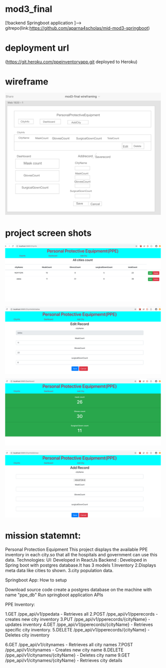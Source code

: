# mod3_final
 [!backend Springboot application  ]--> gitrepo(link:https://github.com/aparna4scholas/mid-mod3-springboot)
 # deployment url
 (https://git.heroku.com/ppeinventoryapp.git deployed to Heroku)
 # wireframe
 ![wireframe](./ppeinventoryapp/src/components/assets/Screen%20Shot%202020-05-27%20at%2011.52.13%20PM.png)
 # project screen shots

 ![wireframe](./assets/../ppeinventoryapp/src/components/assets/Screen%20Shot%202020-05-26%20at%209.45.36%20AM.png)

 ![wireframe](./assets/../ppeinventoryapp/src/components/assets/Screen%20Shot%202020-05-26%20at%209.46.19%20AM.png)
 
 ![wireframe](./assets/../ppeinventoryapp/src/components/assets/Screen%20Shot%202020-05-26%20at%209.46.33%20AM.png)

 ![wireframe](./assets/../ppeinventoryapp/src/components/assets/Screen%20Shot%202020-05-26%20at%209.46.48%20AM.png)


 
 # mission statemnt: 
 Personal Protection Equipment
 This project displays the available PPE inventory in each city.so that all the hospitals and government can use this data.
 Technologies:
  UI: 
  Developed in ReactJs
 Backend : 
 Developed in Spring boot with postgres database.It has 3 models 
 1.Inventory
  2.Displays meta data like cities to shown.
 3.city population data.
 
   Springboot App:
 How to setup

 Download source code
 create a postgres database on the machine with name "ppe_db"
 Run springboot application APIs

 PPE Inventory:

1.GET /ppe_api/v1/ppedata - Retrieves all
2.POST /ppe_api/v1/pperecords - creates new city inventory
3.PUT /ppe_api/v1/pperecords/{cityName} - updates inventory
4.GET /ppe_api/v1/pperecords/{cityName} - Retrieves specific city inventory.
5.DELETE /ppe_api/v1/pperecords/{cityName} - Deletes city inventory

6.GET /ppe_api/v1/citynames - Retrieves all city names
7.POST /ppe_api/v1/citynames - Creates new city name
8.DELETE /ppe_api/v1/citynames/{cityName} - Deletes city name
9.GET /ppe_api/v1/citynames/{cityName} - Retrieves city details

